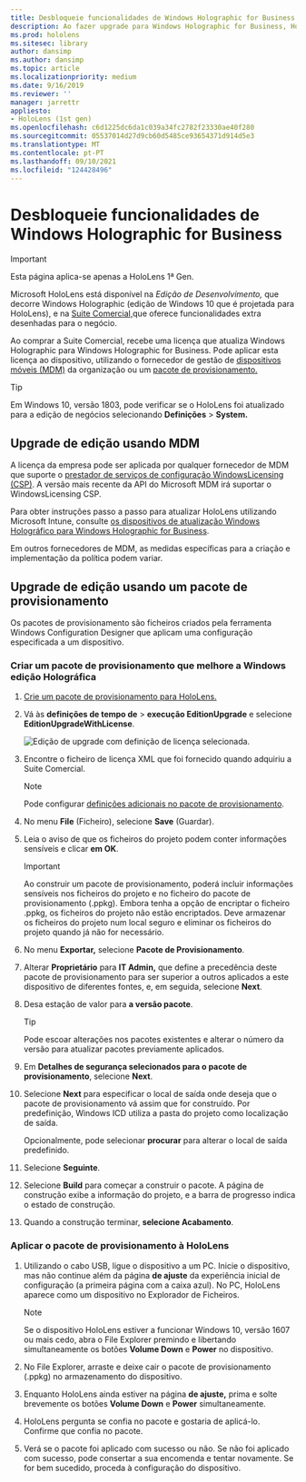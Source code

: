 ```yaml
---
title: Desbloqueie funcionalidades de Windows Holographic for Business
description: Ao fazer upgrade para Windows Holographic for Business, HoloLens fornece funcionalidades extra que são projetadas para o negócio.
ms.prod: hololens
ms.sitesec: library
author: dansimp
ms.author: dansimp
ms.topic: article
ms.localizationpriority: medium
ms.date: 9/16/2019
ms.reviewer: ''
manager: jarrettr
appliesto:
- HoloLens (1st gen)
ms.openlocfilehash: c6d1225dc6da1c039a34fc2782f23330ae40f280
ms.sourcegitcommit: 05537014d27d9cb60d5485ce93654371d914d5e3
ms.translationtype: MT
ms.contentlocale: pt-PT
ms.lasthandoff: 09/10/2021
ms.locfileid: "124428496"
---
```

# <a name="unlock-windows-holographic-for-business-features"></a>Desbloqueie funcionalidades de Windows Holographic for Business

> [!IMPORTANT]
> Esta página aplica-se apenas a HoloLens 1ª Gen.

Microsoft HoloLens está disponível na *Edição de Desenvolvimento,* que decorre Windows Holographic (edição de Windows 10 que é projetada para HoloLens), e na [Suite Comercial,](hololens-commercial-features.md)que oferece funcionalidades extra desenhadas para o negócio.

Ao comprar a Suite Comercial, recebe uma licença que atualiza Windows Holographic para Windows Holographic for Business. Pode aplicar esta licença ao dispositivo, utilizando o fornecedor de gestão de [dispositivos móveis (MDM)](#edition-upgrade-by-using-mdm) da organização ou um [pacote de provisionamento.](#edition-upgrade-by-using-a-provisioning-package)

> [!TIP]
> Em Windows 10, versão 1803, pode verificar se o HoloLens foi atualizado para a edição de negócios selecionando **Definições**  >  **System.**

## <a name="edition-upgrade-by-using-mdm"></a>Upgrade de edição usando MDM

A licença da empresa pode ser aplicada por qualquer fornecedor de MDM que suporte o [prestador de serviços de configuração WindowsLicensing (CSP)](https://msdn.microsoft.com/library/windows/hardware/dn904983.aspx). A versão mais recente da API do Microsoft MDM irá suportar o WindowsLicensing CSP.

Para obter instruções passo a passo para atualizar HoloLens utilizando Microsoft Intune, consulte [os dispositivos de atualização Windows Holográfico para Windows Holographic for Business](/intune/holographic-upgrade).

 Em outros fornecedores de MDM, as medidas específicas para a criação e implementação da política podem variar.

## <a name="edition-upgrade-by-using-a-provisioning-package"></a>Upgrade de edição usando um pacote de provisionamento

Os pacotes de provisionamento são ficheiros criados pela ferramenta Windows Configuration Designer que aplicam uma configuração especificada a um dispositivo.

### <a name="create-a-provisioning-package-that-upgrades-the-windows-holographic-edition"></a>Criar um pacote de provisionamento que melhore a Windows edição Holográfica

1. [Crie um pacote de provisionamento para HoloLens.](hololens-provisioning.md)
1. Vá às **definições de tempo de**  >  **execução EditionUpgrade** e selecione **EditionUpgradeWithLicense**.

    ![Edição de upgrade com definição de licença selecionada.](images/icd1.png)

1. Encontre o ficheiro de licença XML que foi fornecido quando adquiriu a Suite Comercial.

    > [!NOTE]
    > Pode configurar [definições adicionais no pacote de provisionamento](hololens-provisioning.md).

1. No menu **File** (Ficheiro), selecione **Save** (Guardar). 

1. Leia o aviso de que os ficheiros do projeto podem conter informações sensíveis e clicar **em OK**.

    > [!IMPORTANT]
    > Ao construir um pacote de provisionamento, poderá incluir informações sensíveis nos ficheiros do projeto e no ficheiro do pacote de provisionamento (.ppkg). Embora tenha a opção de encriptar o ficheiro .ppkg, os ficheiros do projeto não estão encriptados. Deve armazenar os ficheiros do projeto num local seguro e eliminar os ficheiros do projeto quando já não for necessário.

1. No menu **Exportar,** selecione **Pacote de Provisionamento**.

1. Alterar **Proprietário** para **IT Admin,** que define a precedência deste pacote de provisionamento para ser superior a outros aplicados a este dispositivo de diferentes fontes, e, em seguida, selecione **Next**.

1. Desa estação de valor para **a versão pacote**.

    > [!TIP]
    > Pode escoar alterações nos pacotes existentes e alterar o número da versão para atualizar pacotes previamente aplicados.

1. Em **Detalhes de segurança selecionados para o pacote de provisionamento**, selecione **Next**.

1. Selecione **Next** para especificar o local de saída onde deseja que o pacote de provisionamento vá assim que for construído. Por predefinição, Windows ICD utiliza a pasta do projeto como localização de saída.

    Opcionalmente, pode selecionar **procurar** para alterar o local de saída predefinido.

1. Selecione **Seguinte**.

1. Selecione **Build** para começar a construir o pacote. A página de construção exibe a informação do projeto, e a barra de progresso indica o estado de construção.

1. Quando a construção terminar, **selecione Acabamento**.

### <a name="apply-the-provisioning-package-to-hololens"></a>Aplicar o pacote de provisionamento à HoloLens

1. Utilizando o cabo USB, ligue o dispositivo a um PC. Inicie o dispositivo, mas não continue além da página **de ajuste** da experiência inicial de configuração (a primeira página com a caixa azul). No PC, HoloLens aparece como um dispositivo no Explorador de Ficheiros.

    > [!NOTE]
    > Se o dispositivo HoloLens estiver a funcionar Windows 10, versão 1607 ou mais cedo, abra o File Explorer premindo e libertando simultaneamente os botões **Volume Down** e **Power** no dispositivo.

1. No File Explorer, arraste e deixe cair o pacote de provisionamento (.ppkg) no armazenamento do dispositivo.

1. Enquanto HoloLens ainda estiver na página **de ajuste,** prima e solte brevemente os botões **Volume Down** e **Power** simultaneamente.

1. HoloLens pergunta se confia no pacote e gostaria de aplicá-lo. Confirme que confia no pacote.

1. Verá se o pacote foi aplicado com sucesso ou não. Se não foi aplicado com sucesso, pode consertar a sua encomenda e tentar novamente. Se for bem sucedido, proceda à configuração do dispositivo.
